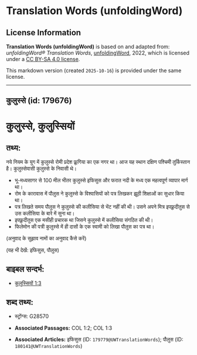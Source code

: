 # Translation Words (unfoldingWord)

## License Information

**Translation Words (unfoldingWord)** is based on and adapted from: _unfoldingWord® Translation Words_, [unfoldingWord](https://unfoldingword.org/utw), 2022, which is licensed under a [CC BY-SA 4.0 license](https://creativecommons.org/licenses/by-sa/4.0/legalcode.en).

This markdown version (created `2025-10-16`) is provided under the same license.



--------------------------------

## कुलुस्से (id: 179676)

कुलुस्से, कुलुस्सियों
=====================

तथ्य:
-----

नये नियम के युग में कुलुस्से रोमी प्रदेश फ्रूगिया का एक नगर था। आज यह स्थान दक्षिण पश्चिमी तुर्किस्तान है। कुलुस्सेवासी कुलुस्से के निवासी थे।

* भू\-मध्यसागर से 100 मील भीतर कुलुस्से इफिसुस और फरात नदी के मध्य एक महत्वपूर्ण व्यापार मार्ग था।
* रोम के कारावास में पौलुस ने कुलुस्से के विश्वासियों को पत्र लिखकर झूठी शिक्षाओं का सुधार किया था।
* पत्र लिखते समय पौलुस ने कुलुस्से की कलीसिया से भेंट नहीं की थी। उसने अपने मित्र इपफ्रुदीतुस से उस कलीसिया के बारे में सुना था।
* इपफ्रुदीतुस एक मसीही प्रचारक था जिसने कुलुस्से में कलीसिया संगठित की थी।
* फिलेमोन की पत्री कुलुस्से में ही दासों के एक स्वामी को लिखा पौलुस का पत्र था।

(अनुवाद के सुझाव नामों का अनुवाद कैसे करें)

(यह भी देखें: इफिसुस, पौलुस)

बाइबल सन्दर्भ:
--------------

* [कुलुस्सियों 1:3](https://ref.ly/Col1:3)

शब्द तथ्य:
----------

* स्ट्रोंग्स: G28570

* **Associated Passages:** COL 1:2; COL 1:3
* **Associated Articles:** इफिसुस (ID: `179779@UWTranslationWords`); पौलुस (ID: `180141@UWTranslationWords`)

